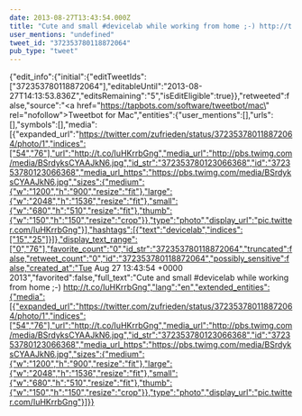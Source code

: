```yaml
---
date: 2013-08-27T13:43:54.000Z
title: "Cute and small #devicelab while working from home ;-) http://t.co/IuHKrrbGng″"
user_mentions: "undefined"
tweet_id: "372353780118872064"
pub_type: "tweet"
---
```

{"edit_info":{"initial":{"editTweetIds":["372353780118872064"],"editableUntil":"2013-08-27T14:13:53.836Z","editsRemaining":"5","isEditEligible":true}},"retweeted":false,"source":"<a href=\"https://tapbots.com/software/tweetbot/mac\" rel=\"nofollow\">Tweetbot for Mac</a>","entities":{"user_mentions":[],"urls":[],"symbols":[],"media":[{"expanded_url":"https://twitter.com/zufrieden/status/372353780118872064/photo/1","indices":["54","76"],"url":"http://t.co/IuHKrrbGng","media_url":"http://pbs.twimg.com/media/BSrdyksCYAAJkN6.jpg","id_str":"372353780123066368","id":"372353780123066368","media_url_https":"https://pbs.twimg.com/media/BSrdyksCYAAJkN6.jpg","sizes":{"medium":{"w":"1200","h":"900","resize":"fit"},"large":{"w":"2048","h":"1536","resize":"fit"},"small":{"w":"680","h":"510","resize":"fit"},"thumb":{"w":"150","h":"150","resize":"crop"}},"type":"photo","display_url":"pic.twitter.com/IuHKrrbGng"}],"hashtags":[{"text":"devicelab","indices":["15","25"]}]},"display_text_range":["0","76"],"favorite_count":"0","id_str":"372353780118872064","truncated":false,"retweet_count":"0","id":"372353780118872064","possibly_sensitive":false,"created_at":"Tue Aug 27 13:43:54 +0000 2013","favorited":false,"full_text":"Cute and small #devicelab while working from home ;-) http://t.co/IuHKrrbGng","lang":"en","extended_entities":{"media":[{"expanded_url":"https://twitter.com/zufrieden/status/372353780118872064/photo/1","indices":["54","76"],"url":"http://t.co/IuHKrrbGng","media_url":"http://pbs.twimg.com/media/BSrdyksCYAAJkN6.jpg","id_str":"372353780123066368","id":"372353780123066368","media_url_https":"https://pbs.twimg.com/media/BSrdyksCYAAJkN6.jpg","sizes":{"medium":{"w":"1200","h":"900","resize":"fit"},"large":{"w":"2048","h":"1536","resize":"fit"},"small":{"w":"680","h":"510","resize":"fit"},"thumb":{"w":"150","h":"150","resize":"crop"}},"type":"photo","display_url":"pic.twitter.com/IuHKrrbGng"}]}}
